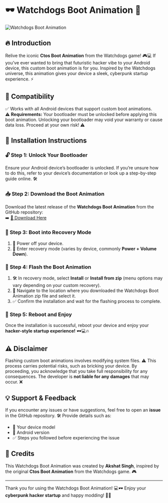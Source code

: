 # 🕶️ Watchdogs Boot Animation 🚀

![Watchdogs Boot Animation](https://github.com/ShorterKing/Watchdogs-Boot-Animation/assets/84120105/85dcc6d5-563a-4212-b3b7-abd97897e1bd)

## 🔥 Introduction

Relive the iconic **Ctos Boot Animation** from the Watchdogs game! 🎮💻 If you’ve ever wanted to bring that futuristic hacker vibe to your Android device, this custom boot animation is for you. Inspired by the Watchdogs universe, this animation gives your device a sleek, cyberpunk startup experience. ⚡

## 📱 Compatibility

✅ Works with all Android devices that support custom boot animations.  
⚠️ **Requirements:** Your bootloader must be unlocked before applying this boot animation. Unlocking your bootloader may void your warranty or cause data loss. Proceed at your own risk! ⚠️

## 🔧 Installation Instructions

### **🔓 Step 1: Unlock Your Bootloader**
Ensure your Android device’s bootloader is unlocked. If you’re unsure how to do this, refer to your device’s documentation or look up a step-by-step guide online. 🛠️

### **📥 Step 2: Download the Boot Animation**
Download the latest release of the **Watchdogs Boot Animation** from the GitHub repository:  
➡️ [📂 Download Here](https://github.com/ShorterKing/Watchdogs-Boot-Animation)

### **📲 Step 3: Boot into Recovery Mode**
1. 🔄 Power off your device.
2. 🚀 Enter recovery mode (varies by device, commonly **Power + Volume Down**).

### **💾 Step 4: Flash the Boot Animation**
1. 🛠️ In recovery mode, select **Install** or **Install from zip** (menu options may vary depending on your custom recovery).
2. 📂 Navigate to the location where you downloaded the Watchdogs Boot Animation zip file and select it.
3. ✅ Confirm the installation and wait for the flashing process to complete.

### **🔄 Step 5: Reboot and Enjoy**
Once the installation is successful, reboot your device and enjoy your **hacker-style startup experience!** 🕶️💻🔥

## ⚠️ Disclaimer
Flashing custom boot animations involves modifying system files. ⚠️ This process carries potential risks, such as bricking your device. By proceeding, you acknowledge that you take full responsibility for any consequences. The developer is **not liable for any damages** that may occur. ❌

## 💡 Support & Feedback
If you encounter any issues or have suggestions, feel free to open an **issue** in the GitHub repository. 🛠️ Provide details such as:
- 📱 Your device model
- 📲 Android version
- ✅ Steps you followed before experiencing the issue

## 🎨 Credits
This Watchdogs Boot Animation was created by **Akshat Singh**, inspired by the original **Ctos Boot Animation** from the Watchdogs game. 🎮

---
Thank you for using the Watchdogs Boot Animation! 💻🕶️ Enjoy your **cyberpunk hacker startup** and happy modding! 🚀🔥

